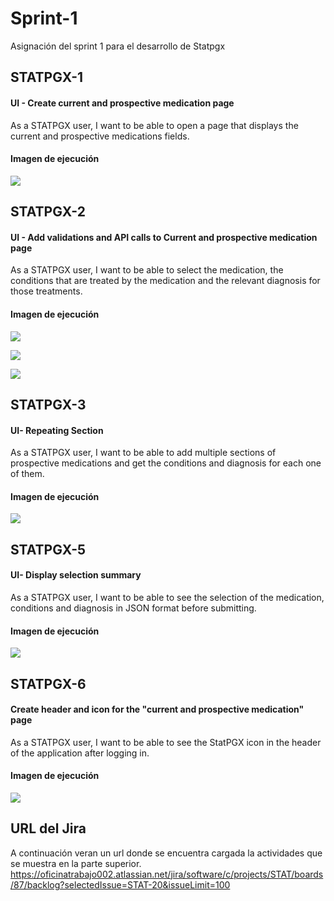 # Sprint-1
Asignación del sprint 1 para el desarrollo de Statpgx

## STATPGX-1
#### UI - Create current and prospective medication page
As a STATPGX user, I want to be able to open a page that displays the current and prospective medications fields.

#### Imagen de ejecución
![](https://i.imgur.com/rPahTeT.png)


## STATPGX-2
#### UI - Add validations and API calls to Current and prospective medication page
As a STATPGX user, I want to be able to select the medication, the conditions that are treated by the medication and the relevant diagnosis for those treatments.

#### Imagen de ejecución
![](https://i.imgur.com/nigzERO.png)

![](https://i.imgur.com/xMs4UHJ.png)

![](https://i.imgur.com/BHujDwa.png)


## STATPGX-3
#### UI- Repeating Section
As a STATPGX user, I want to be able to add multiple sections of prospective medications and get the conditions and diagnosis for each one of them.

#### Imagen de ejecución
![](https://i.imgur.com/WkunBdG.png)

 
## STATPGX-5
#### UI- Display selection summary
As a STATPGX user, I want to be able to see the selection of the medication, conditions and diagnosis in JSON format before submitting.

#### Imagen de ejecución
![](https://i.imgur.com/xTtSQlh.png)

## STATPGX-6
#### Create header and icon for the "current and prospective medication" page
As a STATPGX user, I want to be able to see the StatPGX icon in the header of the application after logging in.

#### Imagen de ejecución
![](https://i.imgur.com/ONAkAJh.png)

## URL del Jira
A continuación veran un url donde se encuentra cargada la actividades que se muestra en la parte superior.
https://oficinatrabajo002.atlassian.net/jira/software/c/projects/STAT/boards/87/backlog?selectedIssue=STAT-20&issueLimit=100

